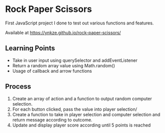 # Rock Paper Scissors
First JavaScript project I done to test out various functions and features.

Available at https://ynkze.github.io/rock-paper-scissors/

## Learning Points
* Take in user input using querySelector and addEventListener
* Return a random array value using Math.random()
* Usage of callback and arrow functions

## Process
1. Create an array of action and a function to output random computer selection.
2. For each button clicked, pass the value into player selection/
3. Create a function to take in player selection and computer selection and return message according to outcome.
4. Update and display player score according until 5 points is reached

